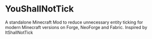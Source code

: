 # YouShallNotTick
A standalone Minecraft Mod to reduce unnecessary entity ticking for modern Minecraft versions on Forge, NeoForge and Fabric. Inspired by ItShallNotTick
